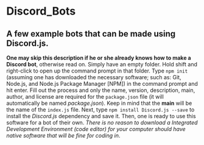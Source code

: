 # Discord_Bots
## A few example bots that can be made using Discord.js.  
__One may skip this description if he or she already knows how to make a Discord bot__, otherwise read on.  Simply have an empty folder.  Hold shift and right-click to open up the command prompt in that folder.  Type `npm init` (assuming one has downloaded the necessary software; such as: Git, Node.js, and Node.js Package Manager [NPM]) in the command prompt and hit enter.  Fill out the process and only the name, version, description, main, author, and license are required for the `package.json` file (it will automatically be named *package.json*).  Keep in mind that the **main** will be the name of the `index.js` file.  Next, type `npm install Discord.js --save` to install the _Discord.js_ dependency and save it.  Then, one is ready to use this software for a bot of their own.  _There is no reason to download a Integrated Development Environment (code editor) for your computer should have native software that will be fine for coding in_.
